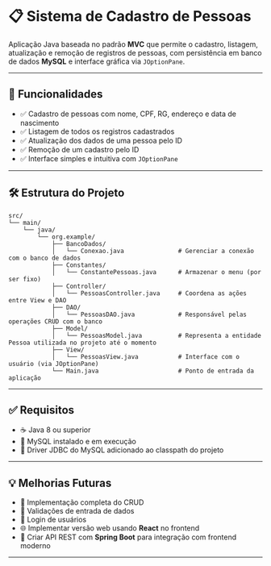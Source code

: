 # 📋 Sistema de Cadastro de Pessoas

Aplicação Java baseada no padrão **MVC** que permite o cadastro, listagem, atualização e remoção de registros de pessoas, com persistência em banco de dados **MySQL** e interface gráfica via `JOptionPane`.

---

## 🚀 Funcionalidades

- ✅ Cadastro de pessoas com nome, CPF, RG, endereço e data de nascimento  
- ✅ Listagem de todos os registros cadastrados  
- ✅ Atualização dos dados de uma pessoa pelo ID  
- ✅ Remoção de um cadastro pelo ID  
- ✅ Interface simples e intuitiva com `JOptionPane`

---

## 🛠️ Estrutura do Projeto

```
src/
└── main/
    └── java/
        └── org.example/
            ├── BancoDados/
            │   └── Conexao.java               # Gerenciar a conexão com o banco de dados 
            ├── Constantes/
            │   └── ConstantePessoas.java      # Armazenar o menu (por ser fixo)
            ├── Controller/
            │   └── PessoasController.java     # Coordena as ações entre View e DAO
            ├── DAO/
            │   └── PessoasDAO.java            # Responsável pelas operações CRUD com o banco
            ├── Model/
            │   └── PessoasModel.java          # Representa a entidade Pessoa utilizada no projeto até o momento
            ├── View/
            │   └── PessoasView.java           # Interface com o usuário (via JOptionPane)
            └── Main.java                      # Ponto de entrada da aplicação
```

---

## ✅ Requisitos

- ☕ Java 8 ou superior  
- 🐬 MySQL instalado e em execução  
- 🔌 Driver JDBC do MySQL adicionado ao classpath do projeto

---

## 💡 Melhorias Futuras

- 🔄 Implementação completa do CRUD  
- 🔐 Validações de entrada de dados  
- 🔑 Login de usuários  
- 🌐 Implementar versão web usando **React** no frontend  
- 🔧 Criar API REST com **Spring Boot** para integração com frontend moderno

---
